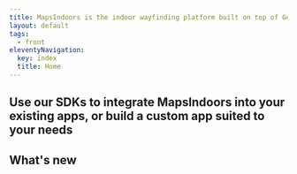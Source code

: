 ```yaml
---
title: MapsIndoors is the indoor wayfinding platform built on top of Google Maps
layout: default
tags: 
  - front
eleventyNavigation:
  key: index
  title: Home
---
```


## Use our SDKs to integrate MapsIndoors into your existing apps, or build a custom app suited to your needs

## What's new
